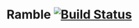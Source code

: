 Ramble [![Build Status](https://travis-ci.org/[dimitrisuls]/[Ramble].png)](https://travis-ci.org/[dimitrisuls]/[Ramble])
======
